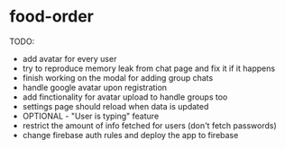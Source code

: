 # food-order

TODO:

- add avatar for every user
- try to reproduce memory leak from chat page and fix it if it happens
- finish working on the modal for adding group chats
- handle google avatar upon registration
- add finctionality for avatar upload to handle groups too
- settings page should reload when data is updated
- OPTIONAL - "User is typing" feature
- restrict the amount of info fetched for users (don't fetch passwords)
- change firebase auth rules and deploy the app to firebase
